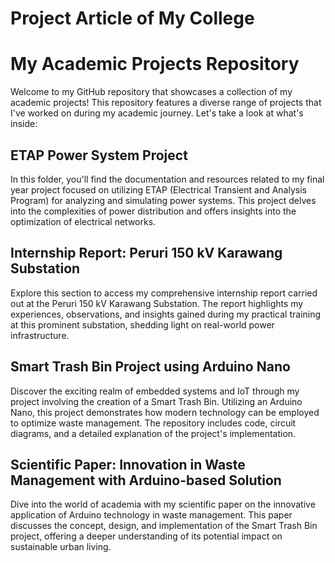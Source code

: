 # Project Article of My College
# My Academic Projects Repository

Welcome to my GitHub repository that showcases a collection of my academic projects! This repository features a diverse range of projects that I've worked on during my academic journey. Let's take a look at what's inside:

## ETAP Power System Project
In this folder, you'll find the documentation and resources related to my final year project focused on utilizing ETAP (Electrical Transient and Analysis Program) for analyzing and simulating power systems. This project delves into the complexities of power distribution and offers insights into the optimization of electrical networks.

## Internship Report: Peruri 150 kV Karawang Substation
Explore this section to access my comprehensive internship report carried out at the Peruri 150 kV Karawang Substation. The report highlights my experiences, observations, and insights gained during my practical training at this prominent substation, shedding light on real-world power infrastructure.

## Smart Trash Bin Project using Arduino Nano
Discover the exciting realm of embedded systems and IoT through my project involving the creation of a Smart Trash Bin. Utilizing an Arduino Nano, this project demonstrates how modern technology can be employed to optimize waste management. The repository includes code, circuit diagrams, and a detailed explanation of the project's implementation.

## Scientific Paper: Innovation in Waste Management with Arduino-based Solution
Dive into the world of academia with my scientific paper on the innovative application of Arduino technology in waste management. This paper discusses the concept, design, and implementation of the Smart Trash Bin project, offering a deeper understanding of its potential impact on sustainable urban living.
